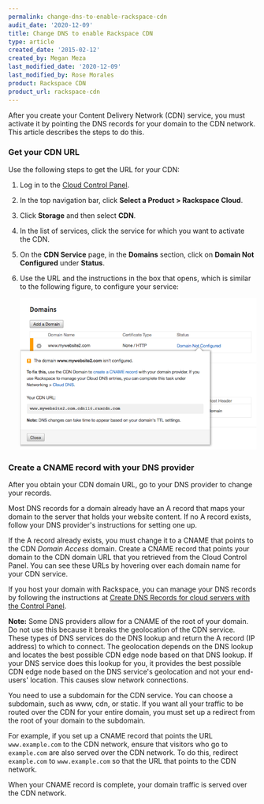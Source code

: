 ```yaml
---
permalink: change-dns-to-enable-rackspace-cdn
audit_date: '2020-12-09'
title: Change DNS to enable Rackspace CDN
type: article
created_date: '2015-02-12'
created_by: Megan Meza
last_modified_date: '2020-12-09'
last_modified_by: Rose Morales
product: Rackspace CDN
product_url: rackspace-cdn
---
```


After you create your Content Delivery Network (CDN) service, you must activate
it by pointing the DNS records for your domain to the CDN network. This article
describes the steps to do this.

### Get your CDN URL

Use the following steps to get the URL for your CDN:

1. Log in to the [Cloud Control Panel](https://login.rackspace.com).
2. In the top navigation bar, click **Select a Product > Rackspace Cloud**.
3. Click **Storage** and then select **CDN**.
4. In the list of services, click the service for which you want to activate the CDN.
5. On the **CDN Service** page, in the **Domains** section, click on **Domain Not Configured** under **Status**.
6. Use the URL and the instructions in the box that opens, which is similar to the following figure, to configure your service:

   <img src="ScreenShot2015-12-16at4.56.08PM.png" alt="" title="">

### Create a CNAME record with your DNS provider

After you obtain your CDN domain URL, go to your DNS provider to change your records.

Most DNS records for a domain already have an A record that maps your domain to the server that holds your website content.
If no A record exists, follow your DNS provider's instructions for setting one up.

If the A record already exists, you must change it to a CNAME that points to the CDN *Domain Access* domain. Create a CNAME
record that points your domain to the CDN domain URL that you retrieved from the Cloud Control Panel. You can see these URLs
by hovering over each domain name for your CDN service.

If you host your domain with Rackspace, you can manage your DNS records by following the instructions at
[Create DNS Records for cloud servers with the Control Panel](https://docs-ospc.rackspace.com/support/how-to/cloud-dns/creating-dns-records-with-cloud-dns).

**Note:** Some DNS providers allow for a CNAME of the root of your domain. Do not use this because it breaks the geolocation
of the CDN service. These types of DNS services do the DNS lookup and return the A record (IP address) to which to connect.
The geolocation depends on the DNS lookup and locates the best possible CDN edge node based on that DNS lookup. If your DNS
service does this lookup for you, it provides the best possible CDN edge node based on the DNS service's geolocation and not
your end-users' location. This causes slow network connections.

You need to use a subdomain for the CDN service. You can choose a subdomain, such as www, cdn, or static. If you want all your
traffic to be routed over the CDN for your entire domain, you must set up a redirect from the root of your domain to the subdomain.

For example, if you set up a CNAME record that points the URL `www.example.com` to the CDN network, ensure that visitors who go
to `example.com` are also served over the CDN network. To do this, redirect `example.com` to `www.example.com` so that the URL that points
to the CDN network.

When your CNAME record is complete, your domain traffic is served over the CDN network.
